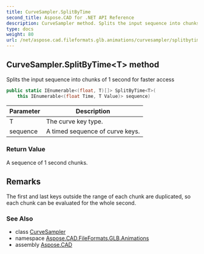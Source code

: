 ```yaml
---
title: CurveSampler.SplitByTime
second_title: Aspose.CAD for .NET API Reference
description: CurveSampler method. Splits the input sequence into chunks of 1 second for faster access
type: docs
weight: 80
url: /net/aspose.cad.fileformats.glb.animations/curvesampler/splitbytime/
---
```

## CurveSampler.SplitByTime&lt;T&gt; method

Splits the input sequence into chunks of 1 second for faster access

```csharp
public static IEnumerable<(float, T)[]> SplitByTime<T>(
    this IEnumerable<(float Time, T Value)> sequence)
```

| Parameter | Description |
| --- | --- |
| T | The curve key type. |
| sequence | A timed sequence of curve keys. |

### Return Value

A sequence of 1 second chunks.

## Remarks

The first and last keys outside the range of each chunk are duplicated, so each chunk can be evaluated for the whole second.

### See Also

* class [CurveSampler](../)
* namespace [Aspose.CAD.FileFormats.GLB.Animations](../../../aspose.cad.fileformats.glb.animations/)
* assembly [Aspose.CAD](../../../)


